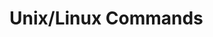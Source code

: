 # Unix/Linux Commands

```{tableofcontents}
```

<!-- [](commands/awk.md) <br>
[](commands/cat.md) <br>
[](commands/cd.md) <br>
[](commands/cd.md) <br>
[](commands/cp.md) <br>
[](commands/grep.md) <br>
[](commands/head.md) <br>
[](commands/help.md) <br>
[](commands/ls.md) <br>
[](commands/man.md) <br>
[](commands/mkdir.md) <br>
[](commands/mv.md) <br>
[](commands/sed.md) <br>
[](commands/seq.md) <br>
[](commands/setfacl.md) <br>
[](commands/sort.md) <br>
[](commands/tail.md) <br>
[](commands/tar.md) <br>
[](commands/trap.md) <br> -->